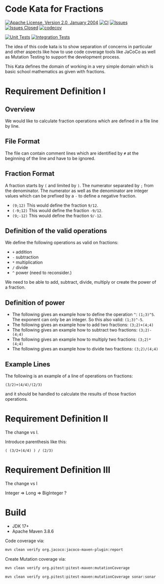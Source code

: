 <!---
 Licensed to the Apache Software Foundation (ASF) under one or more
 contributor license agreements.  See the NOTICE file distributed with
 this work for additional information regarding copyright ownership.
 The ASF licenses this file to You under the Apache License, Version 2.0
 (the "License"); you may not use this file except in compliance with
 the License.  You may obtain a copy of the License at

      http://www.apache.org/licenses/LICENSE-2.0

 Unless required by applicable law or agreed to in writing, software
 distributed under the License is distributed on an "AS IS" BASIS,
 WITHOUT WARRANTIES OR CONDITIONS OF ANY KIND, either express or implied.
 See the License for the specific language governing permissions and
 limitations under the License.
-->
# Code Kata for Fractions

[![Apache License, Version 2.0, January 2004](https://img.shields.io/github/license/apache/maven.svg?label=License)][license]
[![CI](https://github.com/khmarbaise/branch-protection/actions/workflows/ci.yml/badge.svg)](https://github.com/khmarbaise/branch-protection/actions/workflows/ci.yml)
[![Issues](https://img.shields.io/github/issues/khmarbaise/branch-protection)](https://github.com/khmarbaise/branch-protection/issues)
[![Issues Closed](https://img.shields.io/github/issues-closed/khmarbaise/branch-protection)](https://github.com/khmarbaise/branch-protection/issues?q=is%3Aissue+is%3Aclosed)
[![codecov](https://codecov.io/gh/khmarbaise/branch-protection/branch/master/graph/badge.svg?token=RULU3ULC3O)](https://codecov.io/gh/khmarbaise/branch-protection)

[![Unit Tests](https://gist.githubusercontent.com/khmarbaise/{id}/raw/badge-unit-test.svg)](https://gist.githubusercontent.com/khmarbaise/{id}/raw/badge-unit-test.svg)
[![Integration Tests](https://gist.githubusercontent.com/khmarbaise/{id}/raw/badge-integration-test.svg)](https://gist.githubusercontent.com/khmarbaise/{id}/raw/badge-integration-test.svg)

The idea of this code kata is to show separation of concerns in particular and other aspects
like how to use code coverage tools like JaCoCo as well as Mutation Testing to support the development
process.

This Kata defines the domain of working in a very simple domain which is basic school mathematics as
given with fractions.

# Requirement Definition I 

## Overview
We would like to calculate fraction operations which are defined in a file line by line.

## File Format

The file can contain comment lines which are identified
by `#` at the beginning of the line and have to be ignored.

## Fraction Format
A fraction starts by `(` and limited by `)`. The numerator separated by `;` from the denominator.
The numerator as well as the denominator are integer values which can be prefixed by a `-` to define
a negative fraction.

* `(9;12)` This would define the fraction `9/12`.
* `(-9;12)` This would define the fraction `-9/12`.
* `(9;-12)` This would define the fraction `9/-12`.

## Definition of the valid operations

We define the following operations as valid on fractions:

 * `+` addition
 * `-` subtraction
 * `*` multiplication
 * `/` divide
 * `^` power (need to reconsider.)

We need to be able to add, subtract, divide, multiply or create the power of a fraction.

## Definition of power

* The following gives an example how to define the operation `^`:
  `(1;3)^5`. The exponent can only be an integer. So this also valid: `(1;3)^-5`.
* The following gives an example how to add two fractions: `(3;2)+(4;4)`
* The following gives an example how to subtract two fractions: `(3;2)-(4;4)`
* The following gives an example how to multiply two fractions: `(3;2)*(4;4)`
* The following gives an example how to divide two fractions: `(3;2)/(4;4)`

## Example Lines
The following is an example of a line of operations on fractions:
```
(3/2)+(4/4)/(2/3)
``` 

and it should be handled to calculate the results of those
fraction operations.


# Requirement Definition II

The change vs I.

Introduce parenthesis like this:
```
( (3/2+(4/4) ) / (2/3)
``` 

# Requirement Definition III

The change vs I

Integer => Long => BigInteger ?

# Build

* JDK 17+
* Apache Maven 3.8.6

Code coverage via:
```bash
mvn clean verify org.jacoco:jacoco-maven-plugin:report
```
Create Mutation coverage via:
```bash
mvn clean verify org.pitest:pitest-maven:mutationCoverage
```

```bash
mvn clean verify org.pitest:pitest-maven:mutationCoverage sonar:sonar -Dsonar.login=squ_ec7139203de5a1cf9f9545dc62f8cbaab9ddd5bc -Dsonar.host.url=http://titan.local.soebes.team:9000
```

[license]: https://www.apache.org/licenses/LICENSE-2.0
